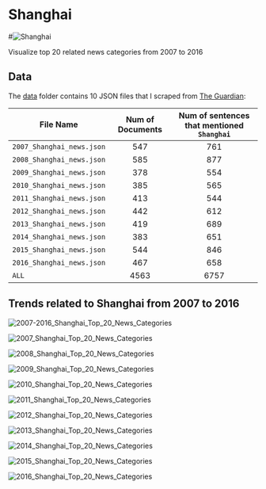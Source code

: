 # Shanghai 

#![Shanghai](https://github.com/letitbevi/your-next-city/blob/master/Asia/Shanghai/China.png)

Visualize top 20 related news categories from 2007 to 2016

## Data

The [data](https://github.com/letitbevi/your-next-city/tree/master/Asia/Shanghai/data) folder contains 10 JSON files that I scraped from [The Guardian](https://www.theguardian.com/):

| File Name        | Num of Documents  |  Num of sentences that mentioned `Shanghai` |
| ------------- |:-------------:|:-----:|
| `2007_Shanghai_news.json`  | 547 | 761 |
| `2008_Shanghai_news.json`  | 585 | 877 |
| `2009_Shanghai_news.json`  | 378 | 554 |
| `2010_Shanghai_news.json`  | 385 | 565 |
| `2011_Shanghai_news.json`  | 413 | 544 |
| `2012_Shanghai_news.json`  | 442 | 612 |
| `2013_Shanghai_news.json`  | 419 | 689 |
| `2014_Shanghai_news.json`  | 383 | 651 |
| `2015_Shanghai_news.json`  | 544 | 846 |
| `2016_Shanghai_news.json`  | 467 | 658 |
| `ALL`  | 4563 | 6757 |

## Trends related to Shanghai from 2007 to 2016

![2007-2016_Shanghai_Top_20_News_Categories](https://github.com/letitbevi/your-next-city/blob/master/Asia/Shanghai/fig/2007-2016_Shanghai_Top_20_News_Categories.png)

![2007_Shanghai_Top_20_News_Categories](https://github.com/letitbevi/your-next-city/blob/master/Asia/Shanghai/fig/2007_Shanghai_Top_20_News_Categories.png)

![2008_Shanghai_Top_20_News_Categories](https://github.com/letitbevi/your-next-city/blob/master/Asia/Shanghai/fig/2008_Shanghai_Top_20_News_Categories.png)

![2009_Shanghai_Top_20_News_Categories](https://github.com/letitbevi/your-next-city/blob/master/Asia/Shanghai/fig/2009_Shanghai_Top_20_News_Categories.png)

![2010_Shanghai_Top_20_News_Categories](https://github.com/letitbevi/your-next-city/blob/master/Asia/Shanghai/fig/2010_Shanghai_Top_20_News_Categories.png)

![2011_Shanghai_Top_20_News_Categories](https://github.com/letitbevi/your-next-city/blob/master/Asia/Shanghai/fig/2011_Shanghai_Top_20_News_Categories.png)

![2012_Shanghai_Top_20_News_Categories](https://github.com/letitbevi/your-next-city/blob/master/Asia/Shanghai/fig/2012_Shanghai_Top_20_News_Categories.png)

![2013_Shanghai_Top_20_News_Categories](https://github.com/letitbevi/your-next-city/blob/master/Asia/Shanghai/fig/2013_Shanghai_Top_20_News_Categories.png)

![2014_Shanghai_Top_20_News_Categories](https://github.com/letitbevi/your-next-city/blob/master/Asia/Shanghai/fig/2014_Shanghai_Top_20_News_Categories.png)

![2015_Shanghai_Top_20_News_Categories](https://github.com/letitbevi/your-next-city/blob/master/Asia/Shanghai/fig/2015_Shanghai_Top_20_News_Categories.png)

![2016_Shanghai_Top_20_News_Categories](https://github.com/letitbevi/your-next-city/blob/master/Asia/Shanghai/fig/2016_Shanghai_Top_20_News_Categories.png)
